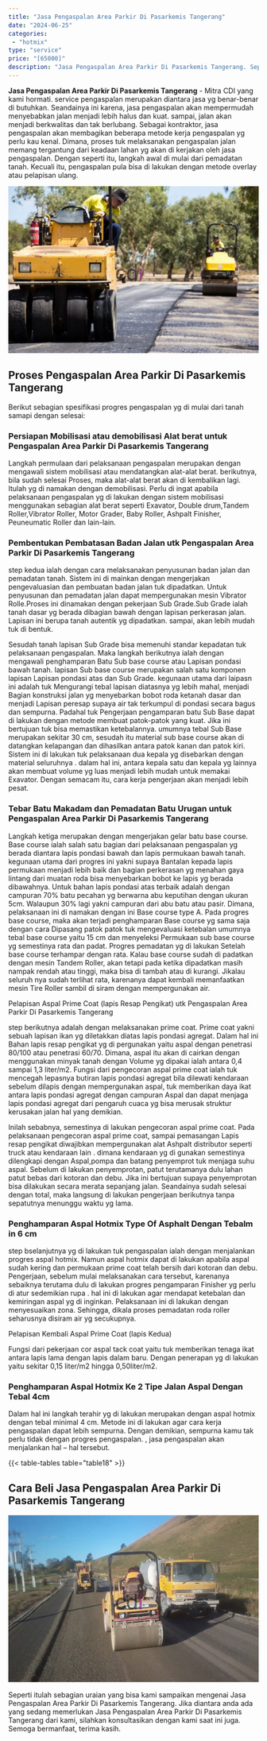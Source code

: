 ```yaml
---
title: "Jasa Pengaspalan Area Parkir Di Pasarkemis Tangerang"
date: "2024-06-25"
categories:
 - "hotmix"
type: "service"
price: "[65000]"
description: "Jasa Pengaspalan Area Parkir Di Pasarkemis Tangerang. Seperti itulah sebagian uraian yang bisa kami sampaikan mengenai Jasa Pengaspalan Area Parkir Di Pasark..."
---
```


**Jasa Pengaspalan Area Parkir Di Pasarkemis Tangerang** - Mitra CDI yang kami hormati. service pengaspalan merupakan diantara jasa yg benar-benar di butuhkan. Seandainya ini karena, jasa pengaspalan akan mempermudah menyebabkan jalan menjadi lebih halus dan kuat. sampai, jalan akan menjadi berkwalitas dan tak berlubang. Sebagai kontraktor, jasa pengaspalan akan membagikan beberapa metode kerja pengaspalan yg perlu kau kenal. Dimana, proses tuk melaksanakan pengaspalan jalan memang tergantung dari keadaan lahan yg akan di kerjakan oleh jasa pengaspalan. Dengan seperti itu, langkah awal di mulai dari pemadatan tanah. Kecuali itu, pengaspalan pula bisa di lakukan dengan metode overlay atau pelapisan ulang.

![Jasa Pengaspalan Area Parkir Di Pasarkemis Tangerang](/images/hotmix/jasa-hotmix-aspal-22.jpg)

## Proses Pengaspalan Area Parkir Di Pasarkemis Tangerang

Berikut sebagian spesifikasi progres pengaspalan yg di mulai dari tanah samapi dengan selesai:

### Persiapan Mobilisasi atau demobilisasi Alat berat untuk Pengaspalan Area Parkir Di Pasarkemis Tangerang

Langkah permulaan dari pelaksanaan pengaspalan merupakan dengan mengawali sistem mobilisasi atau mendatangkan alat-alat berat. berikutnya, bila sudah selesai Proses, maka alat-alat berat akan di kembalikan lagi. Itulah yg di namakan dengan demobilisasi. Perlu di ingat apabila pelaksanaan pengaspalan yg di lakukan dengan sistem mobilisasi menggunakan sebagian alat berat seperti Exavator, Double drum,Tandem Roller,Vibrator Roller, Motor Grader, Baby Roller, Ashpalt Finisher, Peuneumatic Roller dan lain-lain.

### Pembentukan Pembatasan Badan Jalan utk Pengaspalan Area Parkir Di Pasarkemis Tangerang

step kedua ialah dengan cara melaksanakan penyusunan badan jalan dan pemadatan tanah. Sistem ini di mainkan dengan mengerjakan pengevaluasian dan pembuatan badan jalan tuk dipadatkan. Untuk penyusunan dan pemadatan jalan dapat mempergunakan mesin Vibrator Rolle.Proses ini dinamakan dengan pekerjaan Sub Grade.Sub Grade ialah tanah dasar yg berada dibagian bawah dengan lapisan perkerasan jalan. Lapisan ini berupa tanah autentik yg dipadatkan. sampai, akan lebih mudah tuk di bentuk.

Sesudah tanah lapisan Sub Grade bisa memenuhi standar kepadatan tuk pelaksanaan pengaspalan. Maka langkah berikutnya ialah dengan mengawali penghamparan Batu Sub base course atau Lapisan pondasi bawah tanah. lapisan Sub base course merupakan salah satu komponen lapisan Lapisan pondasi atas dan Sub Grade. kegunaan utama dari laipasn ini adalah tuk Mengurangi tebal lapisan diatasnya yg lebih mahal, menjadi Bagian konstruksi jalan yg menyebarkan bobot roda ketanah dasar dan menjadi Lapisan peresap supaya air tak terkumpul di pondasi secara bagus dan sempurna. Padahal tuk Pengerjaan pengamparan batu Sub Base dapat di lakukan dengan metode membuat patok-patok yang kuat. Jika ini bertujuan tuk bisa memastikan ketebalannya. umumnya tebal Sub Base merupakan sekitar 30 cm, sesudah itu material sub base course akan di datangkan kelapangan dan dihasilkan antara patok kanan dan patok kiri. Sistem ini di lakukan tuk pelaksanaan dua kepala yg disebarkan dengan material seluruhnya . dalam hal ini, antara kepala satu dan kepala yg lainnya akan membuat volume yg luas menjadi lebih mudah untuk memakai Exavator. Dengan semacam itu, cara kerja pengerjaan akan menjadi lebih pesat.

### Tebar Batu Makadam dan Pemadatan Batu Urugan untuk Pengaspalan Area Parkir Di Pasarkemis Tangerang

Langkah ketiga merupakan dengan mengerjakan gelar batu base course. Base course ialah salah satu bagian dari pelaksanaan pengaspalan yg berada diantara lapis pondasi bawah dan lapis permukaan bawah tanah. kegunaan utama dari progres ini yakni supaya Bantalan kepada lapis permukaan menjadi lebih baik dan bagian perkerasan yg menahan gaya lintang dari muatan roda bisa menyebarkan bobot ke lapis yg berada dibawahnya. Untuk bahan lapis pondasi atas terbaik adalah dengan campuran 70% batu pecahan yg berwarna abu keputihan dengan ukuran 5cm. Walaupun 30% lagi yakni campuran dari abu batu atau pasir. Dimana, pelaksanaan ini di namakan dengan ini Base course type A. Pada progres base course, maka akan terjadi penghamparan Base course yg sama saja dengan cara Dipasang patok patok tuk mengevaluasi ketebalan umumnya tebal base course yaitu 15 cm dan menyeleksi Permukaan sub base course yg semestinya rata dan padat. Progres pemadatan yg di lakukan Setelah base course terhampar dengan rata. Kalau base course sudah di padatkan dengan mesin Tandem Roller, akan tetapi pada ketika dipadatkan masih nampak rendah atau tinggi, maka bisa di tambah atau di kurangi. Jikalau seluruh nya sudah terlihat rata, karenanya dapat kembali memanfaatkan mesin Tire Roller sambil di siram dengan mempergunakan air.

Pelapisan Aspal Prime Coat (lapis Resap Pengikat) utk Pengaspalan Area Parkir Di Pasarkemis Tangerang

step berikutnya adalah dengan melaksanakan prime coat. Prime coat yakni sebuah lapisan ikan yg diletakkan diatas lapis pondasi agregat. Dalam hal ini Bahan lapis resap pengikat yg di pergunakan yaitu aspal dengan penetrasi 80/100 atau penetrasi 60/70. Dimana, aspal itu akan di cairkan dengan menggunakan minyak tanah dengan Volume yg dipakai ialah antara 0,4 sampai 1,3 liter/m2. Fungsi dari pengecoran aspal prime coat ialah tuk mencegah lepasnya butiran lapis pondasi agregat bila dilewati kendaraan sebelum dilapis dengan mempergunakan aspal, tuk memberikan daya ikat antara lapis pondasi agregat dengan campuran Aspal dan dapat menjaga lapis pondasi agregat dari pengaruh cuaca yg bisa merusak struktur kerusakan jalan hal yang demikian.

Inilah sebabnya, semestinya di lakukan pengecoran aspal prime coat. Pada pelaksanaan pengecoran aspal prime coat, sampai pemasangan Lapis resap pengikat diwajibkan mempergunakan alat Ashpalt distributor seperti truck atau kendaraan lain . dimana kendaraan yg di gunakan semestinya dilengkapi dengan Aspal,pompa dan batang penyemprot tuk menjaga suhu aspal. Sebelum di lakukan penyemprotan, patut terutamanya dulu lahan patut bebas dari kotoran dan debu. Jika ini bertujuan supaya penyemprotan bisa dilakukan secara merata sepanjang jalan. Seandainya sudah selesai dengan total, maka langsung di lakukan pengerjaan berikutnya tanpa sepatutnya menunggu waktu yg lama.

### Penghamparan Aspal Hotmix Type Of Asphalt Dengan Tebalm in 6 cm

step bselanjutnya yg di lakukan tuk pengaspalan ialah dengan menjalankan progres aspal hotmix. Namun aspal hotmix dapat di lakukan apabila aspal sudah kering dan permukaan prime coat telah bersih dari kotoran dan debu. Pengerjaan, sebelum mulai melaksanakan cara tersebut, karenanya sebaiknya terutama dulu di lakukan progres pengamparan Finisher yg perlu di atur sedemikian rupa . hal ini di lakukan agar mendapat ketebalan dan kemiringan aspal yg di inginkan. Pelaksanaan ini di lakukan dengan menyesuaikan zona. Sehingga, dikala proses pemadatan roda roller seharusnya disiram air yg secukupnya.

Pelapisan Kembali Aspal Prime Coat (lapis Kedua)

Fungsi dari pekerjaan cor aspal tack coat yaitu tuk memberikan tenaga ikat antara lapis lama dengan lapis dalam baru. Dengan penerapan yg di lakukan yaitu sekitar 0,15 liter/m2 hingga 0,50liter/m2.

### Penghamparan Aspal Hotmix Ke 2 Tipe Jalan Aspal Dengan Tebal 4cm

Dalam hal ini langkah terahir yg di lakukan merupakan dengan aspal hotmix dengan tebal minimal 4 cm. Metode ini di lakukan agar cara kerja pengaspalan dapat lebih sempurna. Dengan demikian, sempurna kamu tak perlu tidak dengan progres pengaspalan. , jasa pengaspalan akan menjalankan hal – hal tersebut.

{{< table-tables table="table18" >}}

## Cara Beli Jasa Pengaspalan Area Parkir Di Pasarkemis Tangerang

![Jasa Pengaspalan Area Parkir Di Pasarkemis Tangerang](/images/hotmix/jasa-hotmix-aspal-33.jpg)

Seperti itulah sebagian uraian yang bisa kami sampaikan mengenai Jasa Pengaspalan Area Parkir Di Pasarkemis Tangerang. Jika diantara anda ada yang sedang memerlukan Jasa Pengaspalan Area Parkir Di Pasarkemis Tangerang dari kami, silahkan konsultasikan dengan kami saat ini juga. Semoga bermanfaat, terima kasih.
